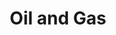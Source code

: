---
title:  "Oil and Gas"
intro: From exploration to operation, we have designed, built, and implemented bespoke solutions, creating positive outcomes for numerous oil and gas companies.
---